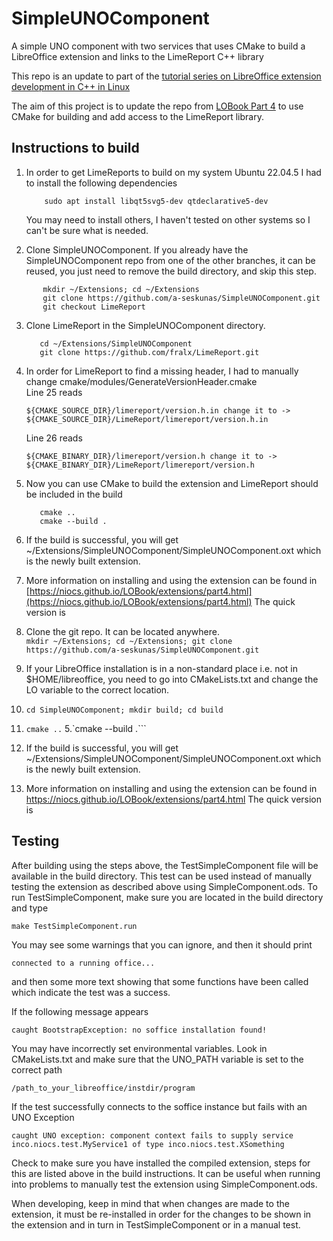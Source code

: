 # SimpleUNOComponent
A simple UNO component with two services that uses CMake to build a LibreOffice extension and links to the LimeReport C++ library

This repo is an update to part of the [tutorial series on LibreOffice extension development in C++ in Linux](https://niocs.github.io/LOBook/extensions/index.html)

The aim of this project is to update the repo from [LOBook Part 4](https://niocs.github.io/LOBook/extensions/part4.html) to use CMake for building
and add access to the LimeReport library.

## Instructions to build
1. In order to get LimeReports to build on my system Ubuntu 22.04.5 I had to install the following dependencies

   ```
       sudo apt install libqt5svg5-dev qtdeclarative5-dev
   ```

   You may need to install others, I haven't tested on other systems so I can't be sure what is needed.

2. Clone SimpleUNOComponent. If you already have the SimpleUNOComponent repo from one of the other branches, it can be reused, you just need to remove the build directory, and skip this step.

```
       mkdir ~/Extensions; cd ~/Extensions
       git clone https://github.com/a-seskunas/SimpleUNOComponent.git
       git checkout LimeReport
```

3. Clone LimeReport in the SimpleUNOComponent directory.

   ```
      cd ~/Extensions/SimpleUNOComponent
      git clone https://github.com/fralx/LimeReport.git 
      ```

4. In order for LimeReport to find a missing header, I had to manually change cmake/modules/GenerateVersionHeader.cmake\
   Line 25 reads
   ```
   ${CMAKE_SOURCE_DIR}/limereport/version.h.in change it to -> 
   ${CMAKE_SOURCE_DIR}/LimeReport/limereport/version.h.in
   ```
   Line 26 reads
   ```
   ${CMAKE_BINARY_DIR}/limereport/version.h change it to -> 
   ${CMAKE_BINARY_DIR}/LimeReport/limereport/version.h
   ```

6. Now you can use CMake to build the extension and LimeReport should be included in the build
   ```mkdir build; cd build;
      cmake ..
      cmake --build .
   ```

7. If the build is successful, you will get ~/Extensions/SimpleUNOComponent/SimpleUNOComponent.oxt which is the newly built extension.

8. More information on installing and using the extension can be found in [https://niocs.github.io/LOBook/extensions/part4.html](https://niocs.github.io/LOBook/extensions/part4.html)
   The quick version is
1. Clone the git repo. It can be located anywhere.\
```mkdir ~/Extensions; cd ~/Extensions; git clone https://github.com/a-seskunas/SimpleUNOComponent.git```  
2. If your LibreOffice installation is in a non-standard place i.e. not in $HOME/libreoffice, you need to go into CMakeLists.txt and change the LO variable to the correct location.
3. ```cd SimpleUNOComponent; mkdir build; cd build```
4. ```cmake ..```
5.`cmake --build .```
6. If the build is successful, you will get ~/Extensions/SimpleUNOComponent/SimpleUNOComponent.oxt which is the newly built extension.
7. More information on installing and using the extension can be found in https://niocs.github.io/LOBook/extensions/part4.html The quick version is

## Testing
After building using the steps above, the TestSimpleComponent file will be available in the build directory. This test can be used instead of manually testing the extension as described above using SimpleComponent.ods. To run TestSimpleComponent, make sure you are located in the build directory and type

```make TestSimpleComponent.run```

You may see some warnings that you can ignore, and then it should print

```connected to a running office...```

and then some more text showing that some functions have been called which indicate the test was a success.

If the following message appears

```caught BootstrapException: no soffice installation found!```

You may have incorrectly set environmental variables. Look in CMakeLists.txt and make sure that the UNO_PATH variable is set to the correct path

```/path_to_your_libreoffice/instdir/program```

If the test successfully connects to the soffice instance but fails with an UNO Exception

```caught UNO exception: component context fails to supply service inco.niocs.test.MyService1 of type inco.niocs.test.XSomething```

Check to make sure you have installed the compiled extension, steps for this are listed above in the build instructions. It can be useful when running into problems to manually test the extension using SimpleComponent.ods.

When developing, keep in mind that when changes are made to the extension, it must be re-installed in order for the changes to be shown in the extension and in turn in TestSimpleComponent or in a manual test.

